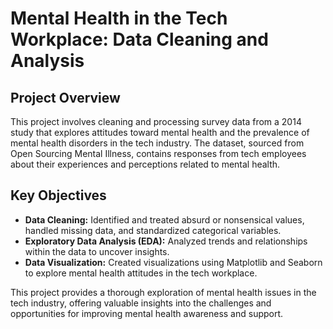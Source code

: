 # Mental Health in the Tech Workplace: Data Cleaning and Analysis

## Project Overview

This project involves cleaning and processing survey data from a 2014 study that explores attitudes toward mental health and the prevalence of mental health disorders in the tech industry. The dataset, sourced from Open Sourcing Mental Illness, contains responses from tech employees about their experiences and perceptions related to mental health.

## Key Objectives

- **Data Cleaning:** Identified and treated absurd or nonsensical values, handled missing data, and standardized categorical variables.
- **Exploratory Data Analysis (EDA):** Analyzed trends and relationships within the data to uncover insights.
- **Data Visualization:** Created visualizations using Matplotlib and Seaborn to explore mental health attitudes in the tech workplace.

This project provides a thorough exploration of mental health issues in the tech industry, offering valuable insights into the challenges and opportunities for improving mental health awareness and support.
